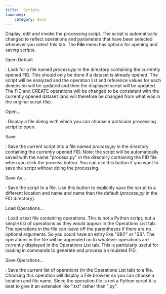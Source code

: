 ```yaml
---
title:  Scripts
taxonomy:
    category: docs
---
```



Display, edit and invoke the processing script. The script is automatically changed to reflect operations and parameters that have been selected whenever you select this tab. The **File** menu has options for opening and saving scripts.

Open Default

:    Look for a file named *process.py* in the directory containing the currently opened FID.  This should only be done if a dataset is already opened. The script will be analyzed and the operation list and reference values for each dimension will be updated and then the displayed script will be updated. The FID and CREATE operations will be changed to be consistent with the currently opened dataset (and will therefore be changed from what was in the original script file).

Open...

:  Display a file dialog with which you can choose a particular processing script to open.


Save

: Save the current script into a file named *process.py* in the directory containing the currently opened FID.  Note: the script will be automatically saved with the name "process.py" in the directory containing the FID file when you click the process button. You can use this button if you want to save the script without doing the processing.


Save As...

:    Save the script to a file.  Use this button to explicitly save the script to a different location and name and name than the default (*process.py* in the FID directory).

Load Operations...

:  Load a text file containing operations.  This is not a Python script, but a simple list of operations as they would appear in the Operations List tab.  The operations in the file can leave off the parentheses if there are no optional arguments.  So you could have an entry like "SB()" or "SB".  The operations in the file will be appended on to whatever operations are currently displayed in the Operations List tab.  This is partiularly useful for loading in commands to generate and process a simulated FID.

Save Operations...

:  Save the current list of operations (in the Operations List tab) to a file.  Choosing this operation will display a File browser so you can choose a location and file name.  Since the operation file is not a Python script it is best to give it an extension like ".txt" rather than ".py".

